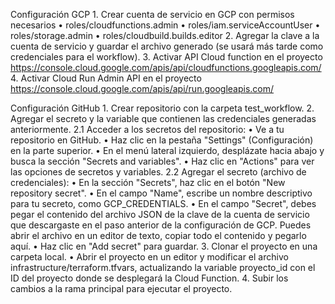 Configuración GCP
	1. Crear cuenta de servicio en GCP con permisos necesarios
		• roles/cloudfunctions.admin
		• roles/iam.serviceAccountUser
		• roles/storage.admin
		• roles/cloudbuild.builds.editor
	2. Agregar la clave a la cuenta de servicio y guardar el archivo generado (se usará más tarde como credenciales para el workflow).
	3. Activar API Cloud function en el proyecto https://console.cloud.google.com/apis/api/cloudfunctions.googleapis.com/
	4. Activar Cloud Run Admin API en el proyecto https://console.cloud.google.com/apis/api/run.googleapis.com/
	
Configuración GitHub
	1. Crear repositorio con la carpeta test_workflow.
	2. Agregar el secreto y la variable que contienen las credenciales generadas anteriormente.
		2.1 Acceder a los secretos del repositorio:
			• Ve a tu repositorio en GitHub.
			• Haz clic en la pestaña "Settings" (Configuración) en la parte superior.
			• En el menú lateral izquierdo, desplázate hacia abajo y busca la sección "Secrets and variables".
			• Haz clic en "Actions" para ver las opciones de secretos y variables.
		2.2 Agregar el secreto (archivo de credenciales):
			• En la sección "Secrets", haz clic en el botón "New repository secret".
			• En el campo "Name", escribe un nombre descriptivo para tu secreto, como GCP_CREDENTIALS.
			• En el campo "Secret", debes pegar el contenido del archivo JSON de la clave de la cuenta de servicio que descargaste en el paso anterior de la configuración de GCP. Puedes abrir el archivo en un editor de texto, copiar todo el contenido y pegarlo aquí.
			• Haz clic en "Add secret" para guardar.
	3. Clonar el proyecto en una carpeta local. 
		• Abrir el proyecto en un editor y modificar el archivo infrastructure/terraform.tfvars, 
		actualizando la variable proyecto_id con el ID del proyecto donde se desplegará la Cloud Function.
	4. Subir los cambios a la rama principal para ejecutar el proyecto.
		
